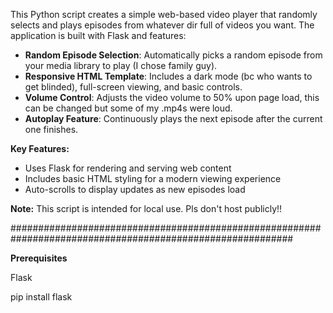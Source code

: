 This Python script creates a simple web-based video player that randomly
selects and plays episodes from whatever dir full of videos you want. The application is built with
Flask and features:

- **Random Episode Selection**: Automatically picks a random episode from
your media library to play (I chose family guy).
- **Responsive HTML Template**: Includes a dark mode (bc who wants to get blinded), full-screen
viewing, and basic controls.
- **Volume Control**: Adjusts the video volume to 50% upon page load, this can be changed but some of my .mp4s were loud.
- **Autoplay Feature**: Continuously plays the next episode after the current
one finishes.

**Key Features:**
- Uses Flask for rendering and serving web content
- Includes basic HTML styling for a modern viewing experience
- Auto-scrolls to display updates as new episodes load

**Note:** This script is intended for local use. Pls don't host publicly!!

###########################################################################################################

**Prerequisites**

  Flask

pip install flask

  
